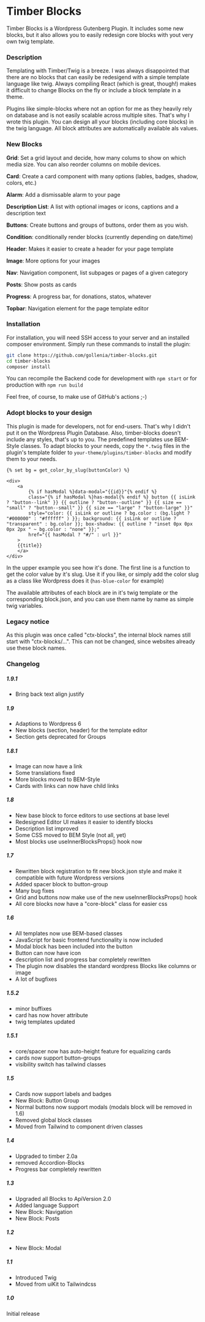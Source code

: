 # Timber Blocks

Timber Blocks is a Wordpress Gutenberg Plugin. It includes some new blocks, but it also allows you to easily redesign core blocks with yout very own twig template.

### Description

Templating with Timber/Twig is a breeze. I was always disappointed that there are no blocks that can easily be redesigend with a simple template language like twig. Always compiling React (which is great, though!) makes it difficult to change Blocks on the fly or include a block template in a theme.

Plugins like simple-blocks where not an option for me as they heavily rely on database and is not easily scalable across multiple sites. That's why I wrote this plugin. You can design all your blocks (including core blocks) in the twig language. All block attributes are automatically available als values.

### New Blocks

**Grid**: Set a grid layout and decide, how many colums to show on which media size. You can also reorder columns on mobile devices.

**Card**: Create a card component with many options (lables, badges, shadow, colors, etc.)

**Alarm**: Add a dismissable alarm to your page

**Description List**: A list with optional images or icons, captions and a description text

**Buttons**: Create buttons and groups of buttons, order them as you wish.

**Condition**: conditionally render blocks (currently depending on date/time)

**Header**: Makes it easier to create a header for your page template

**Image**: More options for your images

**Nav**: Navigation component, list subpages or pages of a given category

**Posts**: Show posts as cards

**Progress**: A progress bar, for donations, statos, whatever

**Topbar**: Navigation element for the page template editor

### Installation

For installation, you will need SSH access to your server and an installed composer environment. Simply run these commands to install the plugin:

```sh
git clone https://github.com/gollenia/timber-blocks.git
cd timber-blocks
composer install
```

You can recompile the Backend code for development with `npm start` or for production with `npm run build`

Feel free, of course, to make use of GitHub's actions ;-)

### Adopt blocks to your design

This plugin is made for developers, not for end-users. That's why I didn't put it on the Wordpress Plugin Database. Also, timber-blocks doesn't include any styles, that's up to you. The predefined templates use BEM-Style classes. To adapt blocks to your needs, copy the `*.twig` files in the plugin's template folder to `your-theme/plugins/timber-blocks` and modify them to your needs.

```
{% set bg = get_color_by_slug(buttonColor) %}

<div>
    <a
        {% if hasModal %}data-modal="{{id}}"{% endif %}
        class="{% if hasModal %}has-modal{% endif %} button {{ isLink ? "button--link" }} {{ outline ? "button--outline" }} {{ size == "small" ? "button--small" }} {{ size == "large" ? "button-large" }}"
        style="color: {{ isLink or outline ? bg.color : (bg.light ? "#000000" : "#ffffff" ) }}; background: {{ isLink or outline ? "transparent" : bg.color }}; box-shadow: {{ outline ? "inset 0px 0px 0px 2px " ~ bg.color : "none" }};"
        href="{{ hasModal ? "#/" : url }}"
    >
    {{title}}
    </a>
</div>
```

In the upper example you see how it's done. The first line is a function to get the color value by it's slug. Use it if you like, or simply add the color slug as a class like Wordpress does it (`has-blue-color` for example)

The available attributes of each block are in it's twig template or the corresponding block.json, and you can use them name by name as simple twig variables.

### Legacy notice

As this plugin was once called "ctx-blocks", the internal block names still start with "ctx-blocks/...". This can not be changed, since websites already use these block names.

### Changelog

##### 1.9.1

-   Bring back text align justify

##### 1.9

-   Adaptions to Wordpress 6
-   New blocks (section, header) for the template editor
-   Section gets deprecated for Groups

##### 1.8.1

-   Image can now have a link
-   Some translations fixed
-   More blocks moved to BEM-Style
-   Cards with links can now have child links

##### 1.8

-   New base block to force editors to use sections at base level
-   Redesigned Editor UI makes it easier to identify blocks
-   Description list improved
-   Some CSS moved to BEM Style (not all, yet)
-   Most blocks use useInnerBlocksProps() hook now

##### 1.7

-   Rewritten block registration to fit new block.json style and make it compatible with future Wordpress versions
-   Added spacer block to button-group
-   Many bug fixes
-   Grid and buttons now make use of the new useInnerBlocksProps() hook
-   All core blocks now have a "core-block" class for easier css

##### 1.6

-   All templates now use BEM-based classes
-   JavaScript for basic frontend functionality is now included
-   Modal block has been included into the button
-   Button can now have icon
-   description list and progress bar completely rewritten
-   The plugin now disables the standard wordpress Blocks like columns or image
-   A lot of bugfixes

##### 1.5.2

-   minor buffixes
-   card has now hover attribute
-   twig templates updated

##### 1.5.1

-   core/spacer now has auto-height feature for equalizing cards
-   cards now support button-groups
-   visibility switch has tailwind classes

##### 1.5

-   Cards now support labels and badges
-   New Block: Button Group
-   Normal buttons now support modals (modals block will be removed in 1.6)
-   Removed global block classes
-   Moved from Tailwind to component driven classes

##### 1.4

-   Upgraded to timber 2.0a
-   removed Accordion-Blocks
-   Progress bar completely rewritten

##### 1.3

-   Upgraded all Blocks to ApiVersion 2.0
-   Added language Support
-   New Block: Navigation
-   New Block: Posts

##### 1.2

-   New Block: Modal

##### 1.1

-   Introduced Twig
-   Moved from uiKit to Tailwindcss

##### 1.0

Initial release
